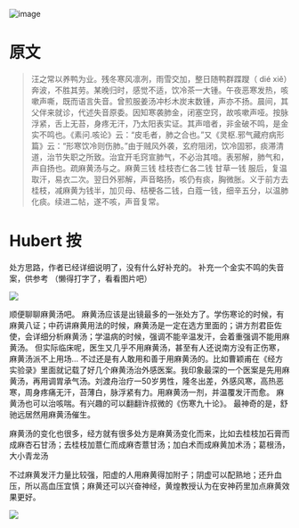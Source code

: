 ![image](https://mmbiz.qpic.cn/mmbiz_jpg/KnkQiaUcAGWt9ib8QwaYtnEicAtq03ibUibaFc44hxeUwS03o6ZPN6JLhPaRgQNhwliaYicGyN6cCKKWS2OKClbeFrmicg/0?wx_fmt=jpeg)

# 原文
> 汪之常以养鸭为业。残冬寒风凛冽，雨雪交加，整日随鸭群蹀躞（ dié xiě）奔波，不胜其劳。某晚归时，感觉不适，饮冷茶一大锺。午夜恶寒发热，咳嗽声嘶，既而语言失音。曾煎服姜汤冲杉木炭末数锺，声亦不扬。晨间，其父伴来就诊，代述失音原委。因知寒袭肺金，闭塞空窍，故咳嗽声哑。按脉浮紧，舌上无苔，身疼无汗，乃太阳表实证。其声喑者，非金破不鸣，是金实不鸣也。《素问.咳论》云：“皮毛者，肺之合也。”又《灵枢.邪气藏府病形篇》云：“形寒饮冷则伤肺。”由于贼风外袭，玄府阻闭，饮冷固邪，痰滞清道，治节失职之所致。治宜开毛窍宣肺气，不必治其喑。表邪解，肺气和，声自扬也。疏麻黄汤与之。麻黄三钱 桂枝杏仁各二钱 甘草一钱 服后，复温取汗，易衣二次。翌日外邪解，声音略扬，咳仍有痰，胸微胀。义于前方去桂枝，减麻黄为钱半，加贝母、桔梗各二钱，白蔻一钱，细辛五分，以温肺化痰。续进二帖，遂不咳，声音复常。

# Hubert 按
处方思路，作者已经详细说明了，没有什么好补充的。
补充一个金实不鸣的失音案，供参考 （懒得打字了，看看图片吧）

![](https://mmbiz.qpic.cn/mmbiz_png/KnkQiaUcAGWuicqh4Rek4ibqIZ33eL5Z50ODUKM7rEzV75jNb3NePWd9vl4vQ8xKM4QcQGol7x4UjePEcEw80AcTg/0?wx_fmt=png)

顺便聊聊麻黄汤吧。
麻黄汤应该是出镜最多的一张处方了。学伤寒论的时候，有麻黄八证；中药讲麻黄用法的时候，麻黄汤是一定在选方里面的；讲方剂君臣佐使，会详细分析麻黄汤；学温病的时候，强调不能辛温发汗，会着重强调不能用麻黄汤。 但实际临床呢，医生又几乎不用麻黄汤，甚至有人还说南方没有正伤寒，麻黄汤派不上用场...
不过还是有人敢用和善于用麻黄汤的。比如曹颖甫在《经方实验录》里面就记载了好几个麻黄汤治外感医案。我印象最深的一个医案是先用麻黄汤，再用调胃承气汤。刘渡舟治疗一50岁男性，隆冬出差，外感风寒，高热恶寒，周身疼痛无汗，苔薄白，脉浮紧有力。用麻黄汤一剂，并温覆发汗而愈。
麻黄汤也可以治咳喘。有兴趣的可以翻翻许叔微的《伤寒九十论》。
最神奇的是，舒驰远居然用麻黄汤催生。

麻黄汤的变化也很多，经方就有很多处方是麻黄汤变化而来，比如去桂枝加石膏而成麻杏石甘汤；去桂枝加薏仁而成麻杏薏甘汤；加白术而成麻黄加术汤；葛根汤，大小青龙汤

不过麻黄发汗力量比较强，阳虚的人用麻黄得加附子；阴虚可以配熟地；还升血压，所以高血压宜慎；麻黄还可以兴奋神经，黄煌教授认为在安神药里加点麻黄效果更好。

![](https://upload-images.jianshu.io/upload_images/9738519-0aabc1e8a65f3ac5.png?imageMogr2/auto-orient/strip%7CimageView2/2/w/1240)
